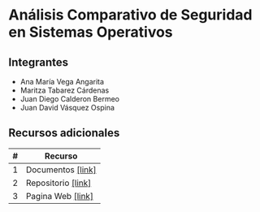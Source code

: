# Análisis Comparativo de Seguridad en Sistemas Operativos

## Integrantes

* Ana María Vega Angarita
* Maritza Tabarez Cárdenas
* Juan Diego Calderon Bermeo
* Juan David Vásquez Ospina

## Recursos adicionales

|#|Recurso|
|---|---|
|1|Documentos [[link]](documentos/)|
|2|Repositorio [[link]](https://github.com/MaritzaTC/operating_system_security)|
|3|Pagina Web [[link]](https://operating-system-security.vercel.app/dashboard)|